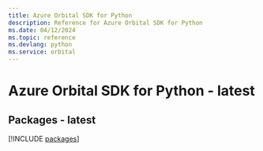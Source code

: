 ```yaml
---
title: Azure Orbital SDK for Python
description: Reference for Azure Orbital SDK for Python
ms.date: 04/12/2024
ms.topic: reference
ms.devlang: python
ms.service: orbital
---
```

# Azure Orbital SDK for Python - latest
## Packages - latest
[!INCLUDE [packages](orbital-index.md)]